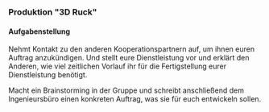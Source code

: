 <h3>Produktion "3D Ruck"</h3>
<h4>Aufgabenstellung</h4>
Nehmt Kontakt zu den anderen Kooperationspartnern auf, um ihnen euren Auftrag anzukündigen. Und stellt eure Dienstleistung vor und erklärt den Anderen, wie viel zeitlichen Vorlauf ihr für die Fertigstellung eurer Dienstleistung benötigt. 

Macht ein Brainstorming in der Gruppe und schreibt anschließend dem Ingenieursbüro einen konkreten Auftrag, was sie für euch entwickeln sollen.